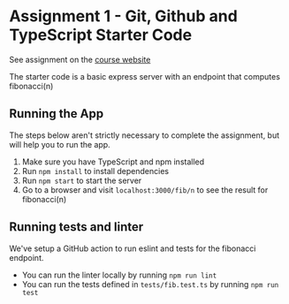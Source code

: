 # Assignment 1 - Git, Github and TypeScript Starter Code

See assignment on the [course website](https://cs-ucf.github.io/CEN-5016-S24/assignments/assignment-1)

The starter code is a basic express server with an endpoint that computes fibonacci(n)

## Running the App

The steps below aren't strictly necessary to complete the assignment, but will help you to run the app.

1. Make sure you have TypeScript and npm installed
2. Run `npm install` to install dependencies
3. Run `npm start` to start the server
4. Go to a browser and visit `localhost:3000/fib/n` to see the result for fibonacci(n)

## Running tests and linter

We've setup a GitHub action to run eslint and tests for the fibonacci endpoint.

- You can run the linter locally by running `npm run lint`
- You can run the tests defined in `tests/fib.test.ts` by running `npm run test`
